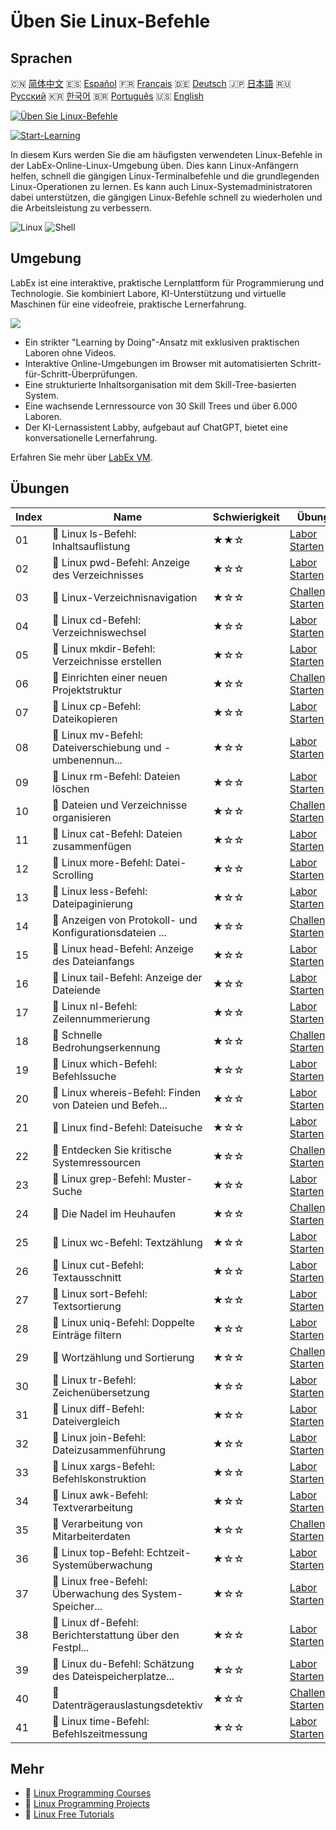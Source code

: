 # Üben Sie Linux-Befehle

## Sprachen

🇨🇳 [简体中文](README_zh.md) 🇪🇸 [Español](README_es.md) 🇫🇷 [Français](README_fr.md) 🇩🇪 [Deutsch](README_de.md) 🇯🇵 [日本語](README_ja.md) 🇷🇺 [Русский](README_ru.md) 🇰🇷 [한국어](README_ko.md) 🇧🇷 [Português](README_pt.md) 🇺🇸 [English](README.md) 

[![Üben Sie Linux-Befehle](https://cover-creator.labex.io/linux-basic-commands-practice-online.png?lang=de)](https://labex.io/de/courses/linux-basic-commands-practice-online)

[![Start-Learning](https://img.shields.io/badge/Start-Learning-whitesmoke?style=for-the-badge)](https://labex.io/de/courses/linux-basic-commands-practice-online)

In diesem Kurs werden Sie die am häufigsten verwendeten Linux-Befehle in der LabEx-Online-Linux-Umgebung üben. Dies kann Linux-Anfängern helfen, schnell die gängigen Linux-Terminalbefehle und die grundlegenden Linux-Operationen zu lernen. Es kann auch Linux-Systemadministratoren dabei unterstützen, die gängigen Linux-Befehle schnell zu wiederholen und die Arbeitsleistung zu verbessern.

![Linux](https://img.shields.io/badge/Linux-whitesmoke?style=for-the-badge&logo=linux)
![Shell](https://img.shields.io/badge/Shell-whitesmoke?style=for-the-badge&logo=shell)


## Umgebung

LabEx ist eine interaktive, praktische Lernplattform für Programmierung und Technologie. Sie kombiniert Labore, KI-Unterstützung und virtuelle Maschinen für eine videofreie, praktische Lernerfahrung.

![](https://tutorial-screenshot.getvm.io/images/vm-1725247253.png)

- Ein strikter "Learning by Doing"-Ansatz mit exklusiven praktischen Laboren ohne Videos.
- Interaktive Online-Umgebungen im Browser mit automatisierten Schritt-für-Schritt-Überprüfungen.
- Eine strukturierte Inhaltsorganisation mit dem Skill-Tree-basierten System.
- Eine wachsende Lernressource von 30 Skill Trees und über 6.000 Laboren.
- Der KI-Lernassistent Labby, aufgebaut auf ChatGPT, bietet eine konversationelle Lernerfahrung.

Erfahren Sie mehr über [LabEx VM](https://support.labex.io/using-labex/virtual-machine).

## Übungen

|   Index | Name                                                     | Schwierigkeit   | Übung                                                                                                                                   |
|---------|----------------------------------------------------------|-----------------|-----------------------------------------------------------------------------------------------------------------------------------------|
|      01 | 📖 Linux ls-Befehl: Inhaltsauflistung                    | ★★☆             | <a target='_blank' href='https://labex.io/de/tutorials/linux-linux-ls-command-content-listing-219205'>Labor Starten</a>                 |
|      02 | 📖 Linux pwd-Befehl: Anzeige des Verzeichnisses          | ★☆☆             | <a target='_blank' href='https://labex.io/de/tutorials/linux-linux-pwd-command-directory-displaying-209734'>Labor Starten</a>           |
|      03 | 🎯 Linux-Verzeichnisnavigation                           | ★☆☆             | <a target='_blank' href='https://labex.io/de/tutorials/linux-directory-navigation-387844'>Challenge Starten</a>                         |
|      04 | 📖 Linux cd-Befehl: Verzeichniswechsel                   | ★☆☆             | <a target='_blank' href='https://labex.io/de/tutorials/linux-linux-cd-command-directory-changing-209733'>Labor Starten</a>              |
|      05 | 📖 Linux mkdir-Befehl: Verzeichnisse erstellen           | ★☆☆             | <a target='_blank' href='https://labex.io/de/tutorials/linux-linux-mkdir-command-directory-creating-209739'>Labor Starten</a>           |
|      06 | 🎯 Einrichten einer neuen Projektstruktur                | ★☆☆             | <a target='_blank' href='https://labex.io/de/tutorials/linux-setting-up-a-new-project-structure-387859'>Challenge Starten</a>           |
|      07 | 📖 Linux cp-Befehl: Dateikopieren                        | ★☆☆             | <a target='_blank' href='https://labex.io/de/tutorials/linux-linux-cp-command-file-copying-209744'>Labor Starten</a>                    |
|      08 | 📖 Linux mv-Befehl: Dateiverschiebung und -umbenennun... | ★☆☆             | <a target='_blank' href='https://labex.io/de/tutorials/linux-linux-mv-command-file-moving-and-renaming-209743'>Labor Starten</a>        |
|      09 | 📖 Linux rm-Befehl: Dateien löschen                      | ★☆☆             | <a target='_blank' href='https://labex.io/de/tutorials/linux-linux-rm-command-file-removing-209741'>Labor Starten</a>                   |
|      10 | 🎯 Dateien und Verzeichnisse organisieren                | ★☆☆             | <a target='_blank' href='https://labex.io/de/tutorials/linux-organizing-files-and-directories-387877'>Challenge Starten</a>             |
|      11 | 📖 Linux cat-Befehl: Dateien zusammenfügen               | ★☆☆             | <a target='_blank' href='https://labex.io/de/tutorials/linux-linux-cat-command-file-concatenating-210986'>Labor Starten</a>             |
|      12 | 📖 Linux more-Befehl: Datei-Scrolling                    | ★☆☆             | <a target='_blank' href='https://labex.io/de/tutorials/linux-linux-more-command-file-scrolling-214299'>Labor Starten</a>                |
|      13 | 📖 Linux less-Befehl: Dateipaginierung                   | ★☆☆             | <a target='_blank' href='https://labex.io/de/tutorials/linux-linux-less-command-file-paging-214301'>Labor Starten</a>                   |
|      14 | 🎯 Anzeigen von Protokoll- und Konfigurationsdateien ... | ★☆☆             | <a target='_blank' href='https://labex.io/de/tutorials/linux-viewing-log-and-configuration-files-in-linux-387914'>Challenge Starten</a> |
|      15 | 📖 Linux head-Befehl: Anzeige des Dateianfangs           | ★☆☆             | <a target='_blank' href='https://labex.io/de/tutorials/linux-linux-head-command-file-beginning-display-214302'>Labor Starten</a>        |
|      16 | 📖 Linux tail-Befehl: Anzeige der Dateiende              | ★☆☆             | <a target='_blank' href='https://labex.io/de/tutorials/linux-linux-tail-command-file-end-display-214303'>Labor Starten</a>              |
|      17 | 📖 Linux nl-Befehl: Zeilennummerierung                   | ★☆☆             | <a target='_blank' href='https://labex.io/de/tutorials/linux-linux-nl-command-line-numbering-210988'>Labor Starten</a>                  |
|      18 | 🎯 Schnelle Bedrohungserkennung                          | ★☆☆             | <a target='_blank' href='https://labex.io/de/tutorials/linux-rapid-threat-detection-387930'>Challenge Starten</a>                       |
|      19 | 📖 Linux which-Befehl: Befehlssuche                      | ★☆☆             | <a target='_blank' href='https://labex.io/de/tutorials/linux-linux-which-command-command-locating-215210'>Labor Starten</a>             |
|      20 | 📖 Linux whereis-Befehl: Finden von Dateien und Befeh... | ★☆☆             | <a target='_blank' href='https://labex.io/de/tutorials/linux-linux-whereis-command-file-and-command-finding-215211'>Labor Starten</a>   |
|      21 | 📖 Linux find-Befehl: Dateisuche                         | ★☆☆             | <a target='_blank' href='https://labex.io/de/tutorials/linux-linux-find-command-file-searching-219191'>Labor Starten</a>                |
|      22 | 🎯 Entdecken Sie kritische Systemressourcen              | ★☆☆             | <a target='_blank' href='https://labex.io/de/tutorials/linux-discover-critical-system-resources-388032'>Challenge Starten</a>           |
|      23 | 📖 Linux grep-Befehl: Muster-Suche                       | ★☆☆             | <a target='_blank' href='https://labex.io/de/tutorials/linux-linux-grep-command-pattern-searching-219192'>Labor Starten</a>             |
|      24 | 🎯 Die Nadel im Heuhaufen                                | ★☆☆             | <a target='_blank' href='https://labex.io/de/tutorials/linux-needle-in-the-haystack-388109'>Challenge Starten</a>                       |
|      25 | 📖 Linux wc-Befehl: Textzählung                          | ★☆☆             | <a target='_blank' href='https://labex.io/de/tutorials/linux-linux-wc-command-text-counting-219200'>Labor Starten</a>                   |
|      26 | 📖 Linux cut-Befehl: Textausschnitt                      | ★☆☆             | <a target='_blank' href='https://labex.io/de/tutorials/linux-linux-cut-command-text-cutting-219187'>Labor Starten</a>                   |
|      27 | 📖 Linux sort-Befehl: Textsortierung                     | ★☆☆             | <a target='_blank' href='https://labex.io/de/tutorials/linux-linux-sort-command-text-sorting-219196'>Labor Starten</a>                  |
|      28 | 📖 Linux uniq-Befehl: Doppelte Einträge filtern          | ★☆☆             | <a target='_blank' href='https://labex.io/de/tutorials/linux-linux-uniq-command-duplicate-filtering-219199'>Labor Starten</a>           |
|      29 | 🎯 Wortzählung und Sortierung                            | ★☆☆             | <a target='_blank' href='https://labex.io/de/tutorials/linux-word-count-and-sorting-388125'>Challenge Starten</a>                       |
|      30 | 📖 Linux tr-Befehl: Zeichenübersetzung                   | ★☆☆             | <a target='_blank' href='https://labex.io/de/tutorials/linux-linux-tr-command-character-translating-219198'>Labor Starten</a>           |
|      31 | 📖 Linux diff-Befehl: Dateivergleich                     | ★☆☆             | <a target='_blank' href='https://labex.io/de/tutorials/linux-linux-diff-command-file-comparing-219189'>Labor Starten</a>                |
|      32 | 📖 Linux join-Befehl: Dateizusammenführung               | ★☆☆             | <a target='_blank' href='https://labex.io/de/tutorials/linux-linux-join-command-file-joining-219193'>Labor Starten</a>                  |
|      33 | 📖 Linux xargs-Befehl: Befehlskonstruktion               | ★☆☆             | <a target='_blank' href='https://labex.io/de/tutorials/linux-linux-xargs-command-command-building-219201'>Labor Starten</a>             |
|      34 | 📖 Linux awk-Befehl: Textverarbeitung                    | ★☆☆             | <a target='_blank' href='https://labex.io/de/tutorials/linux-linux-awk-command-text-processing-388493'>Labor Starten</a>                |
|      35 | 🎯 Verarbeitung von Mitarbeiterdaten                     | ★☆☆             | <a target='_blank' href='https://labex.io/de/tutorials/linux-processing-employees-data-388132'>Challenge Starten</a>                    |
|      36 | 📖 Linux top-Befehl: Echtzeit-Systemüberwachung          | ★☆☆             | <a target='_blank' href='https://labex.io/de/tutorials/linux-linux-top-command-real-time-system-monitoring-388500'>Labor Starten</a>    |
|      37 | 📖 Linux free-Befehl: Überwachung des System-Speicher... | ★☆☆             | <a target='_blank' href='https://labex.io/de/tutorials/linux-linux-free-command-monitoring-system-memory-388496'>Labor Starten</a>      |
|      38 | 📖 Linux df-Befehl: Berichterstattung über den Festpl... | ★☆☆             | <a target='_blank' href='https://labex.io/de/tutorials/linux-linux-df-command-disk-space-reporting-219188'>Labor Starten</a>            |
|      39 | 📖 Linux du-Befehl: Schätzung des Dateispeicherplatze... | ★☆☆             | <a target='_blank' href='https://labex.io/de/tutorials/linux-linux-du-command-file-space-estimating-219190'>Labor Starten</a>           |
|      40 | 🎯 Datenträgerauslastungsdetektiv                        | ★☆☆             | <a target='_blank' href='https://labex.io/de/tutorials/linux-disk-usage-detective-388099'>Challenge Starten</a>                         |
|      41 | 📖 Linux time-Befehl: Befehlszeitmessung                 | ★☆☆             | <a target='_blank' href='https://labex.io/de/tutorials/linux-linux-time-command-command-timing-219197'>Labor Starten</a>                |

## Mehr

- 🔗 [Linux Programming Courses](https://github.com/labex-labs/awesome-programming-courses)
- 🔗 [Linux Programming Projects](https://github.com/labex-labs/awesome-programming-projects)
- 🔗 [Linux Free Tutorials](https://github.com/labex-labs/linux-free-tutorials)

